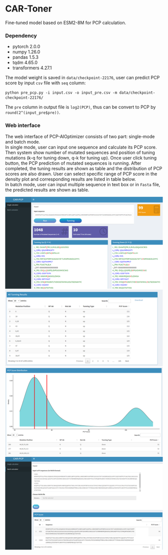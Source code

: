 # CAR-Toner

Fine-tuned model based on ESM2-8M for PCP calculation.

### Dependency

- pytorch 2.0.0 
- numpy 1.26.0
- pandas 1.5.3 
- tqdm 4.65.0 
- transformers 4.27.1

The model weight is saved in `data/checkpoint-22176`, user can predict PCP score by input `csv` file with `seq` column:

```shell
python pre_pcp.py -i input.csv -o input_pre.csv -m data/checkpoint-checkpoint-22176/
```

The `pre` column in output file is `log2(PCP)`, thus can be convert to PCP by `round(2^(input_pre$pre))`.

### Web interface

The web interface of PCP-AIOptimizer consists of two part: single-mode and batch mode. <br />
In single mode, user can input one sequence and calculate its PCP score. Then system show number of mutated sequences and position of tuning mutations (k-q for tuning down, q-k for tuning up). Once user click tuning button, the PCP prediction of mutated sequences is running. After completed, the tuning results are shown as table and the distribution of PCP scores are also drawn. User can select specific range of PCP score in the density plot and corresponding results are listed in table below. <br />
In batch mode, user can input multiple sequence in text box or in `Fasta` file, the predicted results are shown as table.

![single mode](./web_app/pcp1.png)
![single mode](./web_app/pcp3.png)
![single mode](./web_app/pcp4.png)
![batch mode](./web_app/pcp2.png)




